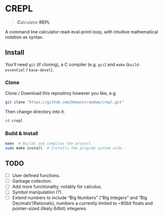 # CREPL
> **C**alculator **REPL**

A command line calculator read-eval-print-loop,
with intuitive mathematical notation as syntax.

## Install

You'll need `git` (if cloning), a C compiler (e.g. `gcc`)
and `make` (`build-essential` / `base-devel`).

### Clone
Clone / Download this repositroy however you like, e.g.
```sh
git clone "https://github.com/Demonstrandum/crepl.git"
```

Then change directory into it:
```sh
cd crepl
```

### Build & Install
```sh
make  # Builds and compiles the project.
sudo make install  # Installs the program system wide.
```

## TODO
 - [ ] User defined functions.
 - [ ] Garbage collection.
 - [ ] Add more functionality, notably for calculus.
 - [ ] Symbol manipulation (?).
 - [ ] Extend numbers to include “Big Numbers” (“Big Integers” and “Big Decimals”/Rationals), numbers a currently limited to ~80bit floats and pointer-sized (likely 64bit) integeres.
